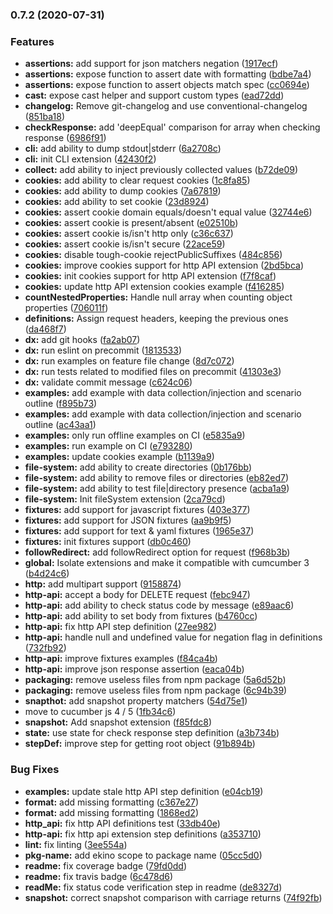 ### 0.7.2 (2020-07-31)


### Features

* **assertions:** add support for json matchers negation ([1917ecf](https://github.com/ekino/veggies/commit/1917ecfa5874244eee32b6d463027dde82fc67c0))
* **assertions:** expose function to assert date with formatting ([bdbe7a4](https://github.com/ekino/veggies/commit/bdbe7a4c8e14a0e76d37f055aae1d18b8e929408))
* **assertions:** expose function to assert objects match spec ([cc0694e](https://github.com/ekino/veggies/commit/cc0694ee0947ba049bc6df717f76422203a1bcf3))
* **cast:** expose cast helper and support custom types ([ead72dd](https://github.com/ekino/veggies/commit/ead72dd72baa6ffe905d0ac8826c4ebd5e00efcd))
* **changelog:** Remove git-changelog and use conventional-changelog ([851ba18](https://github.com/ekino/veggies/commit/851ba18ae9321aa760a945411f340a5a2a4aee09))
* **checkResponse:** add 'deepEqual' comparison for array when checking response ([6986f91](https://github.com/ekino/veggies/commit/6986f9146dbd36a1f3f4fb426e736d8ffd1fbdcc))
* **cli:** add ability to dump stdout|stderr ([6a2708c](https://github.com/ekino/veggies/commit/6a2708cb911834aa77775ed9ae249a5b77c4dedb))
* **cli:** init CLI extension ([42430f2](https://github.com/ekino/veggies/commit/42430f26230519babd791aa8c82af30c3205e1ce))
* **collect:** add ability to inject previously collected values ([b72de09](https://github.com/ekino/veggies/commit/b72de098ed351564f15d699d1fcffe3608750fff))
* **cookies:** add ability to clear request cookies ([1c8fa85](https://github.com/ekino/veggies/commit/1c8fa858a18b66fdb812339d4998becc36473d52))
* **cookies:** add ability to dump cookies ([7a67819](https://github.com/ekino/veggies/commit/7a67819f332ac1623b0be2d478b2c174fb59f5d3))
* **cookies:** add ability to set cookie ([23d8924](https://github.com/ekino/veggies/commit/23d8924862662bcf54d1206bf0ffe6692142d03f))
* **cookies:** assert cookie domain equals/doesn't equal value ([32744e6](https://github.com/ekino/veggies/commit/32744e668cdf13499934f8a4028843e863888bac))
* **cookies:** assert cookie is present/absent ([e02510b](https://github.com/ekino/veggies/commit/e02510b35da6786a12386fb8d043fea354fc9c1f))
* **cookies:** assert cookie is/isn't http only ([c36c637](https://github.com/ekino/veggies/commit/c36c637dd9026d290552ff0bf98da246709b21f7))
* **cookies:** assert cookie is/isn't secure ([22ace59](https://github.com/ekino/veggies/commit/22ace59cb514a24d2c7af104125ceddd15de989e))
* **cookies:** disable tough-cookie rejectPublicSuffixes ([484c856](https://github.com/ekino/veggies/commit/484c8566459b8e3efc48b918cd72b66a96a70203))
* **cookies:** improve cookies support for http API extension ([2bd5bca](https://github.com/ekino/veggies/commit/2bd5bcae5d43bf6332c9d24bee1b3734a977287b))
* **cookies:** init cookies support for http API extension ([f7f8caf](https://github.com/ekino/veggies/commit/f7f8caf835c20ce2a484dbdd80c82ee71b7a5fd5))
* **cookies:** update http API extension cookies example ([f416285](https://github.com/ekino/veggies/commit/f416285983b95299786001e2148e7d0495a20bd0))
* **countNestedProperties:** Handle null array when counting object properties ([706011f](https://github.com/ekino/veggies/commit/706011f28edb89ec52f909887391a07d6c2af75c))
* **definitions:** Assign request headers, keeping the previous ones ([da468f7](https://github.com/ekino/veggies/commit/da468f7d948cac4190395af6a447b015caa1462a))
* **dx:** add git hooks ([fa2ab07](https://github.com/ekino/veggies/commit/fa2ab07fb01fdc953d50573bf19fdfbe2edbc02c))
* **dx:** run eslint on precommit ([1813533](https://github.com/ekino/veggies/commit/1813533f2b21df433f2aa654b10634b3ff810bbd))
* **dx:** run examples on feature file change ([8d7c072](https://github.com/ekino/veggies/commit/8d7c072d8d2167721d5f201d61a5d7f9a3cc7696))
* **dx:** run tests related to modified files on precommit ([41303e3](https://github.com/ekino/veggies/commit/41303e35bad6f433504c61c9f29a9679f1d33a04))
* **dx:** validate commit message ([c624c06](https://github.com/ekino/veggies/commit/c624c06391de9eb5dfcb6f795a60d6f891736314))
* **examples:** add example with data collection/injection and scenario outline ([f895b73](https://github.com/ekino/veggies/commit/f895b733401a1879303adcc25b64db6d2ea4b58a))
* **examples:** add example with data collection/injection and scenario outline ([ac43aa1](https://github.com/ekino/veggies/commit/ac43aa14f2799720cc9a29a52b937a454bfcd7d1))
* **examples:** only run offline examples on CI ([e5835a9](https://github.com/ekino/veggies/commit/e5835a92dba93366df3455292b42442e873d5618))
* **examples:** run example on CI ([e793280](https://github.com/ekino/veggies/commit/e793280ff9cca2e76d0aaf87b5410bc8dba4038d))
* **examples:** update cookies example ([b1139a9](https://github.com/ekino/veggies/commit/b1139a90d5f8e50a738f4060646f2289345ba669))
* **file-system:** add ability to create directories ([0b176bb](https://github.com/ekino/veggies/commit/0b176bb9ef3190509000dc693e06ae254d651d35))
* **file-system:** add ability to remove files or directories ([eb82ed7](https://github.com/ekino/veggies/commit/eb82ed7da12619a0cc64ceb5c248f128e096d1bf))
* **file-system:** add ability to test file|directory presence ([acba1a9](https://github.com/ekino/veggies/commit/acba1a912d3bc188e91c559ec9f0629b869c472a))
* **file-system:** Init fileSystem extension ([2ca79cd](https://github.com/ekino/veggies/commit/2ca79cddf9ca4f520597a00ee57408b32f85101d))
* **fixtures:** add support for javascript fixtures ([403e377](https://github.com/ekino/veggies/commit/403e377dd5ff161c9059da8a57d84b77950ed4fb))
* **fixtures:** add support for JSON fixtures ([aa9b9f5](https://github.com/ekino/veggies/commit/aa9b9f5566b6fae3a6d0ac0cdf27f22a1bec05b9))
* **fixtures:** add support for text & yaml fixtures ([1965e37](https://github.com/ekino/veggies/commit/1965e37dbd1f837f3c2e0aa3aaabd72dbfc32439))
* **fixtures:** init fixtures support ([db0c460](https://github.com/ekino/veggies/commit/db0c46038589ad40498bf1cc3f09a690d2fe3b6b))
* **followRedirect:** add followRedirect option for request ([f968b3b](https://github.com/ekino/veggies/commit/f968b3ba6ed57ba9e260b85d05426de7bf3eba5f))
* **global:** Isolate extensions and make it compatible with cumcumber 3 ([b4d24c6](https://github.com/ekino/veggies/commit/b4d24c6beb35dc30a57b1f2ccdde016de72a0f12))
* **http:** add multipart support ([9158874](https://github.com/ekino/veggies/commit/9158874a0f631913773d5971162a6ffff40f3ff8))
* **http-api:** accept a body for DELETE request ([febc947](https://github.com/ekino/veggies/commit/febc94727d9b2278960f8c8cb004ab48a760e5d4))
* **http-api:** add ability to check status code by message ([e89aac6](https://github.com/ekino/veggies/commit/e89aac65e481c4eacccf8628dd317a25bf482aee))
* **http-api:** add ability to set body from fixtures ([b4760cc](https://github.com/ekino/veggies/commit/b4760cc273f53c203a3062054196b10d3d83ac8f))
* **http-api:** fix http API step definition ([27ee982](https://github.com/ekino/veggies/commit/27ee98284954936b3625020ba8c01ac282d2ce4a))
* **http-api:** handle null and undefined value for negation flag in definitions ([732fb92](https://github.com/ekino/veggies/commit/732fb9232c4608a9006bcfe56149b626d945a425))
* **http-api:** improve fixtures examples ([f84ca4b](https://github.com/ekino/veggies/commit/f84ca4b296f30769742dc38880e8614a2a2b3c4e))
* **http-api:** improve json response assertion ([eaca04b](https://github.com/ekino/veggies/commit/eaca04b496833b8d02e11fb2af9c83d2b17060dd))
* **packaging:** remove useless files from npm package ([5a6d52b](https://github.com/ekino/veggies/commit/5a6d52b47bfb680e3d6eff6c73e9214d281c0392))
* **packaging:** remove useless files from npm package ([6c94b39](https://github.com/ekino/veggies/commit/6c94b399e5e083c7e95d0508a16de41a209857e2))
* **snapthot:** add snapshot property matchers ([54d75e1](https://github.com/ekino/veggies/commit/54d75e129d3bdf93087d1aaa6719b11ad93b6890))
* move to cucumber js 4 / 5 ([1fb34c6](https://github.com/ekino/veggies/commit/1fb34c615a4906d6351e19bc0cd32a5ddd988756))
* **snapshot:** Add snapshot extension ([f85fdc8](https://github.com/ekino/veggies/commit/f85fdc845348fa320aa857c0835878a8b7630d61))
* **state:** use state for check response step definition ([a3b734b](https://github.com/ekino/veggies/commit/a3b734b7186358692b449e13ba5413eef25e8799))
* **stepDef:** improve step for getting root object ([91b894b](https://github.com/ekino/veggies/commit/91b894b0f033b00503c2f57b5728a475b6fdd0e5))


### Bug Fixes

* **examples:** update stale http API step definition ([e04cb19](https://github.com/ekino/veggies/commit/e04cb19c57824c24dfa7a59009fe1851e84f6a81))
* **format:** add missing formatting ([c367e27](https://github.com/ekino/veggies/commit/c367e2722ed86d22f22e0f6fecdf6cdaabd73972))
* **format:** add missing formatting ([1868ed2](https://github.com/ekino/veggies/commit/1868ed27673b30cd15d664df41e67cb7da36fcf1))
* **http_api:** fix http API definitions test ([33db40e](https://github.com/ekino/veggies/commit/33db40e76778b19c458fd54cd676ceba46b03375))
* **http-api:** fix http api extension step definitions ([a353710](https://github.com/ekino/veggies/commit/a35371095fd643bac75baa9fc2cb87f4cf6df72b))
* **lint:** fix linting ([3ee554a](https://github.com/ekino/veggies/commit/3ee554a0977fa6802cead1ba551c67c6a99ee1d3))
* **pkg-name:** add ekino scope to package name ([05cc5d0](https://github.com/ekino/veggies/commit/05cc5d0d620f2ec8a1ef2812da686c0bccb3eb2a))
* **readme:** fix coverage badge ([79fd0dd](https://github.com/ekino/veggies/commit/79fd0ddd9fc00435d0248afd1298c0152ab8487c))
* **readme:** fix travis badge ([6c478d6](https://github.com/ekino/veggies/commit/6c478d6ea641c2ac6a724d17e5de01657190cbe7))
* **readMe:** fix status code verification step in readme ([de8327d](https://github.com/ekino/veggies/commit/de8327d7d7ae5462fa19da98e31040458aee3da8))
* **snapshot:** correct snapshot comparison with carriage returns ([74f92fb](https://github.com/ekino/veggies/commit/74f92fb96f36b4ecb03b966ba0f8d2cdf3568e39))

